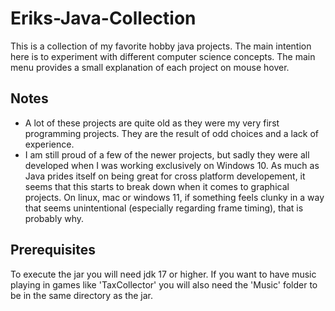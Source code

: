 # Eriks-Java-Collection
This is a collection of my favorite hobby java projects. The main intention here is to experiment with different computer science concepts.
The main menu provides a small explanation of each project on mouse hover.

## Notes
- A lot of these projects are quite old as they were my very first programming projects. They are the result of odd choices and a lack of experience.
- I am still proud of a few of the newer projects, but sadly they were all developed when I was working exclusively on Windows 10. As much as Java prides
  itself on being great for cross platform developement, it seems that this starts to break down when it comes to graphical projects. On linux, mac or windows 11, if something feels
  clunky in a way that seems unintentional (especially regarding frame timing), that is probably why.

## Prerequisites
To execute the jar you will need jdk 17 or higher.
If you want to have music playing in games like 'TaxCollector' you will also need the 'Music' folder to be in the same directory as the jar.
